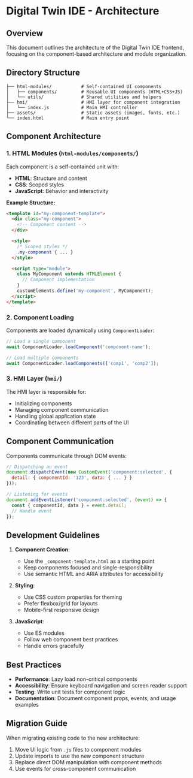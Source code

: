 # Digital Twin IDE - Architecture

## Overview

This document outlines the architecture of the Digital Twin IDE frontend, focusing on the component-based architecture and module organization.

## Directory Structure

```
├── html-modules/           # Self-contained UI components
│   ├── components/         # Reusable UI components (HTML+CSS+JS)
│   └── utils/              # Shared utilities and helpers
├── hmi/                    # HMI layer for component integration
│   └── index.js            # Main HMI controller
├── assets/                 # Static assets (images, fonts, etc.)
└── index.html              # Main entry point
```

## Component Architecture

### 1. HTML Modules (`html-modules/components/`)

Each component is a self-contained unit with:
- **HTML**: Structure and content
- **CSS**: Scoped styles
- **JavaScript**: Behavior and interactivity

**Example Structure:**
```html
<template id="my-component-template">
  <div class="my-component">
    <!-- Component content -->
  </div>

  <style>
    /* Scoped styles */
    .my-component { ... }
  </style>

  <script type="module">
    class MyComponent extends HTMLElement {
      // Component implementation
    }
    customElements.define('my-component', MyComponent);
  </script>
</template>
```

### 2. Component Loading

Components are loaded dynamically using `ComponentLoader`:

```javascript
// Load a single component
await ComponentLoader.loadComponent('component-name');

// Load multiple components
await ComponentLoader.loadComponents(['comp1', 'comp2']);
```

### 3. HMI Layer (`hmi/`)

The HMI layer is responsible for:
- Initializing components
- Managing component communication
- Handling global application state
- Coordinating between different parts of the UI

## Component Communication

Components communicate through DOM events:

```javascript
// Dispatching an event
document.dispatchEvent(new CustomEvent('component:selected', {
  detail: { componentId: '123', data: { ... } }
}));

// Listening for events
document.addEventListener('component:selected', (event) => {
  const { componentId, data } = event.detail;
  // Handle event
});
```

## Development Guidelines

1. **Component Creation**:
   - Use the `_component-template.html` as a starting point
   - Keep components focused and single-responsibility
   - Use semantic HTML and ARIA attributes for accessibility

2. **Styling**:
   - Use CSS custom properties for theming
   - Prefer flexbox/grid for layouts
   - Mobile-first responsive design

3. **JavaScript**:
   - Use ES modules
   - Follow web component best practices
   - Handle errors gracefully

## Best Practices

- **Performance**: Lazy load non-critical components
- **Accessibility**: Ensure keyboard navigation and screen reader support
- **Testing**: Write unit tests for component logic
- **Documentation**: Document component props, events, and usage examples

## Migration Guide

When migrating existing code to the new architecture:

1. Move UI logic from `.js` files to component modules
2. Update imports to use the new component structure
3. Replace direct DOM manipulation with component methods
4. Use events for cross-component communication
